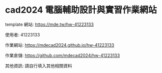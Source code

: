 # cad2024 電腦輔助設計與實習作業網站

template 網站: https://mde.tw/hw-41223133 

使用者: 41223133

作業網站: https://mdecad2024.github.io/hw-41223133

作業倉儲: https://github.com/mdecad2024/hw-41223133

其他資訊: 請自行填入其他相關資料
